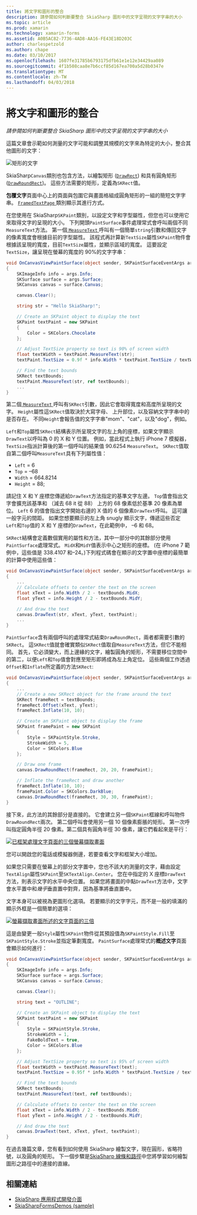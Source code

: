 ```yaml
---
title: 將文字和圖形的整合
description: 請參閱如何判斷要整合 SkiaSharp 圖形中的文字呈現的文字字串的大小
ms.topic: article
ms.prod: xamarin
ms.technology: xamarin-forms
ms.assetid: A0B5AC82-7736-4AD8-AA16-FE43E18D203C
author: charlespetzold
ms.author: chape
ms.date: 03/10/2017
ms.openlocfilehash: 1607fe31785b6793175dfb61e1e12e34429aa089
ms.sourcegitcommit: 4f1b508caa8e7b6ccf85d167ea700a5d28b0347e
ms.translationtype: MT
ms.contentlocale: zh-TW
ms.lasthandoff: 04/03/2018
---
```

# <a name="integrating-text-and-graphics"></a>將文字和圖形的整合

_請參閱如何判斷要整合 SkiaSharp 圖形中的文字呈現的文字字串的大小_

這篇文章會示範如何測量的文字可能和調整其規模的文字來為特定的大小，整合其他圖形的文字：

![](text-images/textandgraphicsexample.png "矩形的文字")

SkiaSharp`Canvas`類別也包含方法，以繪製矩形 ([`DrawRect`](https://developer.xamarin.com/api/member/SkiaSharp.SKCanvas.DrawRect/p/SkiaSharp.SKRect/SkiaSharp.SKPaint/)) 和具有圓角矩形 ([`DrawRoundRect`](https://developer.xamarin.com/api/member/SkiaSharp.SKCanvas.DrawRoundRect/p/SkiaSharp.SKRect/System.Single/System.Single/SkiaSharp.SKPaint/))。 這些方法需要的矩形，定義為`SKRect`值。

**包覆文字**頁面中心上的頁面與包圍它與畫面格組成圓角矩形的一組的簡短文字字串。 [ `FramedTextPage` ](https://github.com/xamarin/xamarin-forms-samples/blob/master/SkiaSharpForms/SkiaSharpFormsDemos/SkiaSharpFormsDemos/SkiaSharpFormsDemos/Basics/FramedTextPage.cs)類別顯示其進行方式。

在您使用在 SkiaSharp`SKPaint`類別，以設定文字和字型屬性，但您也可以使用它來取得文字的呈現的大小。 下列開頭`PaintSurface`事件處理常式會呼叫兩個不同`MeasureText`方法。 第一個[ `MeasureText` ](https://developer.xamarin.com/api/member/SkiaSharp.SKPaint.MeasureText/p/System.String/)呼叫有一個簡單`string`引數和傳回文字的像素寬度會根據目前的字型屬性。 該程式再計算新`TextSize`屬性`SKPaint`物件會根據該呈現的寬度，目前`TextSize`屬性，並顯示區域的寬度。 這要設定`TextSize`，讓呈現在螢幕的寬度的 90%的文字字串：

```csharp
void OnCanvasViewPaintSurface(object sender, SKPaintSurfaceEventArgs args)
{
    SKImageInfo info = args.Info;
    SKSurface surface = args.Surface;
    SKCanvas canvas = surface.Canvas;

    canvas.Clear();

    string str = "Hello SkiaSharp!";

    // Create an SKPaint object to display the text
    SKPaint textPaint = new SKPaint
    {
        Color = SKColors.Chocolate
    };

    // Adjust TextSize property so text is 90% of screen width
    float textWidth = textPaint.MeasureText(str);
    textPaint.TextSize = 0.9f * info.Width * textPaint.TextSize / textWidth;

    // Find the text bounds
    SKRect textBounds;
    textPaint.MeasureText(str, ref textBounds);
    ...
}
```

第二個[ `MeasureText` ](https://developer.xamarin.com/api/member/SkiaSharp.SKPaint.MeasureText/p/System.String/SkiaSharp.SKRect@/)呼叫有`SKRect`引數，因此它會取得寬度和高度所呈現的文字。 `Height`屬性這`SKRect`值取決於大寫字母、 上升部位，以及容納文字字串中的是否存在。 不同`Height`會報告值的文字字串"mom"、"cat"，以及"dog"，例如。

`Left`和`Top`屬性`SKRect`結構表示所呈現文字的左上角的座標，如果文字顯示`DrawText`以呼叫為 0 的 X 和 Y 位置。 例如，當此程式上執行 iPhone 7 模擬器，`TextSize`指派計算後的第一個呼叫的結果值 90.6254 `MeasureText`。 `SKRect`值取自第二個呼叫`MeasureText`具有下列屬性值：

- `Left` = 6
- `Top` = &ndash;68
- `Width` = 664.8214
- `Height` = 88;

請記住 X 和 Y 座標您傳遞給`DrawText`方法指定的基準文字左邊。 `Top`值會指出文字會擴充該基準和 （減去 68 it 從 88） 上方的 68 像素低於基準 20 像素為單位。 `Left` 6 的值會指出文字開始右邊的 X 值的 6 個像素`DrawText`呼叫。 這可讓一般字元的間距。 如果您想要顯示的左上角 snugly 顯示文字，傳遞這些否定`Left`和`Top`值的 X 和 Y 座標的`DrawText`，在此範例中， &ndash;6 和 68。

`SKRect`結構會定義數個實用的屬性和方法，其中一部分中的其餘部分使用`PaintSurface`處理常式。 `MidX`和`MidY`值表示中心之矩形的座標。 (在 iPhone 7 範例中，這些值是 338.4107 和&ndash;24。)下列程式碼會在顯示的文字置中座標的最簡單的計算中使用這些值：

```csharp
void OnCanvasViewPaintSurface(object sender, SKPaintSurfaceEventArgs args)
{
    ...
    // Calculate offsets to center the text on the screen
    float xText = info.Width / 2 - textBounds.MidX;
    float yText = info.Height / 2 - textBounds.MidY;

    // And draw the text
    canvas.DrawText(str, xText, yText, textPaint);
    ...
}
```

`PaintSurface`含有兩個呼叫的處理常式結束`DrawRoundRect`，兩者都需要引數的`SKRect`。 這`SKRect`值就會確實類似`SKRect`值取自`MeasureText`方法，但它不能相同。 首先，它必須變大，而上邊緣的文字，繪製圓角的矩形，不需要移位空間中的第二，以便`Left`和`Top`值會對應至矩形即將成為左上角定位。 這些兩個工作透過`Offset`和`Inflate`所定義的方法`SKRect`:

```csharp
void OnCanvasViewPaintSurface(object sender, SKPaintSurfaceEventArgs args)
{
    ...
    // Create a new SKRect object for the frame around the text
    SKRect frameRect = textBounds;
    frameRect.Offset(xText, yText);
    frameRect.Inflate(10, 10);

    // Create an SKPaint object to display the frame
    SKPaint framePaint = new SKPaint
    {
        Style = SKPaintStyle.Stroke,
        StrokeWidth = 5,
        Color = SKColors.Blue
    };

    // Draw one frame
    canvas.DrawRoundRect(frameRect, 20, 20, framePaint);

    // Inflate the frameRect and draw another
    frameRect.Inflate(10, 10);
    framePaint.Color = SKColors.DarkBlue;
    canvas.DrawRoundRect(frameRect, 30, 30, framePaint);
}
```

接下來，此方法的其餘部分是直接的。 它會建立另一個`SKPaint`框線和呼叫物件`DrawRoundRect`兩次。 第二個呼叫會使用另一個 10 個像素膨脹的矩形。 第一次呼叫指定圓角半徑 20 像素。第二個具有圓角半徑 30 像素，讓它們看起來是平行：

 [![](text-images/framedtext-small.png "已框架處理文字頁面的三個螢幕擷取畫面")](text-images/framedtext-large.png#lightbox "框架的文字頁面的三個螢幕擷取畫面")

您可以開啟您的電話或模擬器側邊，若要查看文字和框架大小增加。

如果您只需要在螢幕上的部分文字置中，您也不該大約測量的文字，藉由設定`TextAlign`屬性`SKPaint`至`SKTextAlign.Center`。 您在中指定的 X 座標`DrawText`方法，則表示文字的水平中央位置。 如果您將畫面的中點`DrawText`方法中，文字會水平置中和*幾乎*垂直置中對齊，因為基準將垂直置中。

文字本身可以被視為更圖形化選項。 若要顯示的文字字元，而不是一般的填滿的顯示外框是一個簡單的選項：

[![](text-images/outlinedtext-small.png "螢幕擷取畫面所述的文字頁面的三倍")](text-images/outlinedtext-large.png#lightbox "三倍所述的文字頁面的螢幕擷取畫面")

這是由變更一般`Style`屬性`SKPaint`物件從其預設值為`SKPaintStyle.Fill`至`SKPaintStyle.Stroke`並指定筆劃寬度。 `PaintSurface`處理常式的**概述文字**頁面會顯示如何進行：

```csharp
void OnCanvasViewPaintSurface(object sender, SKPaintSurfaceEventArgs args)
{
    SKImageInfo info = args.Info;
    SKSurface surface = args.Surface;
    SKCanvas canvas = surface.Canvas;

    canvas.Clear();

    string text = "OUTLINE";

    // Create an SKPaint object to display the text
    SKPaint textPaint = new SKPaint
    {
        Style = SKPaintStyle.Stroke,
        StrokeWidth = 1,
        FakeBoldText = true,
        Color = SKColors.Blue
    };

    // Adjust TextSize property so text is 95% of screen width
    float textWidth = textPaint.MeasureText(text);
    textPaint.TextSize = 0.95f * info.Width * textPaint.TextSize / textWidth;

    // Find the text bounds
    SKRect textBounds;
    textPaint.MeasureText(text, ref textBounds);

    // Calculate offsets to center the text on the screen
    float xText = info.Width / 2 - textBounds.MidX;
    float yText = info.Height / 2 - textBounds.MidY;

    // And draw the text
    canvas.DrawText(text, xText, yText, textPaint);
}
```

 在過去幾篇文章，您有看到如何使用 SkiaSharp 繪製文字，現在圓形，省略符號，以及圓角的矩形。 下一個步驟是[SkiaSharp 線條和路徑](~/xamarin-forms/user-interface/graphics/skiasharp/paths/paths.md)中您將學習如何繪製圖形之路徑中的連接的直線。


## <a name="related-links"></a>相關連結

- [SkiaSharp 應用程式開發介面](https://developer.xamarin.com/api/root/SkiaSharp/)
- [SkiaSharpFormsDemos (sample)](https://developer.xamarin.com/samples/xamarin-forms/SkiaSharpForms/Demos/)
